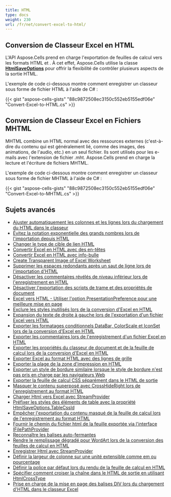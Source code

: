 ```yaml
---
title: HTML
type: docs
weight: 230
url: /fr/net/convert-excel-to-html/
---
```


## **Conversion de Classeur Excel en HTML**
L'API Aspose.Cells prend en charge l'exportation de feuilles de calcul vers les formats HTML et . À cet effet, Aspose.Cells utilise la classe [**HtmlSaveOptions**](https://reference.aspose.com/cells/net/aspose.cells/htmlsaveoptions) pour offrir la flexibilité de contrôler plusieurs aspects de la sortie HTML.

L'exemple de code ci-dessous montre comment enregistrer un classeur sous forme de fichier HTML à l'aide de C# :

{{< gist "aspose-cells-gists" "88c9872508ec3150c552eb5155edf06e" "Convert-Excel-to-HTML.cs" >}}


## **Conversion de Classeur Excel en Fichiers MHTML**
MHTML combine un HTML normal avec des ressources externes (c'est-à-dire du contenu qui est généralement lié, comme des images, des animations, de l'audio, etc.) en un seul fichier. Ils sont utilisés pour les e-mails avec l'extension de fichier .mht. Aspose.Cells prend en charge la lecture et l'écriture de fichiers MHTML.

L'exemple de code ci-dessous montre comment enregistrer un classeur sous forme de fichier MHTML à l'aide de C# :

{{< gist "aspose-cells-gists" "88c9872508ec3150c552eb5155edf06e" "Convert-Excel-to-MHTML.cs" >}}

## **Sujets avancés**
- [Ajuster automatiquement les colonnes et les lignes lors du chargement du HTML dans le classeur](/cells/fr/net/autofit-columns-and-rows-while-loading-html-in-workbook/)
- [Évitez la notation exponentielle des grands nombres lors de l'importation depuis HTML](/cells/fr/net/avoid-exponential-notation-of-large-numbers-while-importing-from/)
- [Changer le type de cible de lien HTML](/cells/fr/net/change-the-html-link-target-type/)
- [Convertir Excel en HTML avec des en-têtes](/cells/fr/net/convert-excel-to-html-with-headings/)
- [Convertir Excel en HTML avec info-bulle](/cells/fr/net/convert-excel-to-html-with-tooltip/)
- [Create Transparent Image of Excel Worksheet](/cells/fr/net/create-transparent-image-of-excel-worksheet/)
- [Supprimer les espaces redondants après un saut de ligne lors de l'importation d'HTML](/cells/fr/net/delete-redundant-spaces-after-line-break-while-importing/)
- [Désactiver les commentaires révélés de niveau inférieur lors de l'enregistrement en HTML](/cells/fr/net/disable-downlevel-revealed-comments-while-saving-to/)
- [Désactiver l'exportation des scripts de trame et des propriétés de document](/cells/fr/net/disable-exporting-frame-scripts-and-document-properties/)
- [Excel vers HTML - Utiliser l'option PresentationPreference pour une meilleure mise en page](/cells/fr/net/excel-to-html-use-presentationpreference-option-for-better-layout/)
- [Exclure les styles inutilisés lors de la conversion d'Excel en HTML](/cells/fr/net/exclude-unused-styles-during-excel-to-html-conversion/)
- [Expansion du texte de droite à gauche lors de l'exportation d'un fichier Excel vers HTML](/cells/fr/net/expanding-text-from-right-to-left-while-exporting-excel-file-to/)
- [Exporter les formatages conditionnels DataBar, ColorScale et IconSet lors de la conversion d'Excel en HTML](/cells/fr/net/export-databar-colorscale-and-iconset-conditional-formatting-while-excel-to-html-conversion/)
- [Exporter les commentaires lors de l'enregistrement d'un fichier Excel en HTML](/cells/fr/net/export-comments-while-saving-excel-file-to/)
- [Exporter les propriétés du classeur de document et de la feuille de calcul lors de la conversion d'Excel en HTML](/cells/fr/net/export-document-workbook-and-worksheet-properties-in-excel-to-html-conversion/)
- [Exporter Excel au format HTML avec des lignes de grille](/cells/fr/net/export-excel-to-html-with-gridlines/)
- [Exporter la plage de la zone d'impression en HTML](/cells/fr/net/export-print-area-range-to/)
- [Exporter un style de bordure similaire lorsque le style de bordure n'est pas pris en charge par les navigateurs Web](/cells/fr/net/export-similar-border-style-when-border-style-is-not-supported-by-web-browsers/)
- [Exporter la feuille de calcul CSS séparément dans le HTML de sortie](/cells/fr/net/export-worksheet-css-separately-in-output/)
- [Masquer le contenu superposé avec CrossHideRight lors de l'enregistrement au format HTML](/cells/fr/net/hiding-overlaid-content-with-crosshideright-while-saving-to/)
- [Charger Html vers Excel avec StreamProvider](/cells/fr/net/convert-html-to-excel-with-streamprovider/)
- [Préfixer les styles des éléments de table avec la propriété HtmlSaveOptions.TableCssId](/cells/fr/net/prefix-table-elements-styles-with-htmlsaveoptions-tablecssid-property/)
- [Empêcher l'exportation du contenu masqué de la feuille de calcul lors de l'enregistrement au format HTML](/cells/fr/net/prevent-exporting-hidden-worksheet-contents-on-saving-to/)
- [Fournir le chemin du fichier html de la feuille exportée via l'interface IFilePathProvider](/cells/fr/net/provide-exported-worksheet-html-file-path-via-ifilepathprovider-interface/)
- [Reconnaître les balises auto-fermantes](/cells/fr/net/recognise-self-closing-tags/)
- [Rendre le remplissage dégradé pour WordArt lors de la conversion des feuilles de calcul en HTML](/cells/fr/net/render-gradient-fill-for-the-wordart-while-converting-spreadsheets-to/)
- [Enregistrer Html avec StreamProvider](/cells/fr/net/convert-excel-to-html-with-streamprovider/)
- [Définir la largeur de colonne sur une unité extensible comme em ou pourcentage](/cells/fr/net/set-column-width-to-scalable-unit-like-em-or-percent/)
- [Définir la police par défaut lors du rendu de la feuille de calcul en HTML](/cells/fr/net/set-default-font-while-rendering-spreadsheet-to/)
- [Spécifier comment croiser la chaîne dans le HTML de sortie en utilisant HtmlCrossType](/cells/fr/net/specify-how-to-cross-string-in-output-html-using-htmlcrosstype/)
- [Prise en charge de la mise en page des balises DIV lors du chargement d'HTML dans le classeur Excel](/cells/fr/net/support-the-layout-of-div-tags-while-loading-html-to-excel-workbook/)
